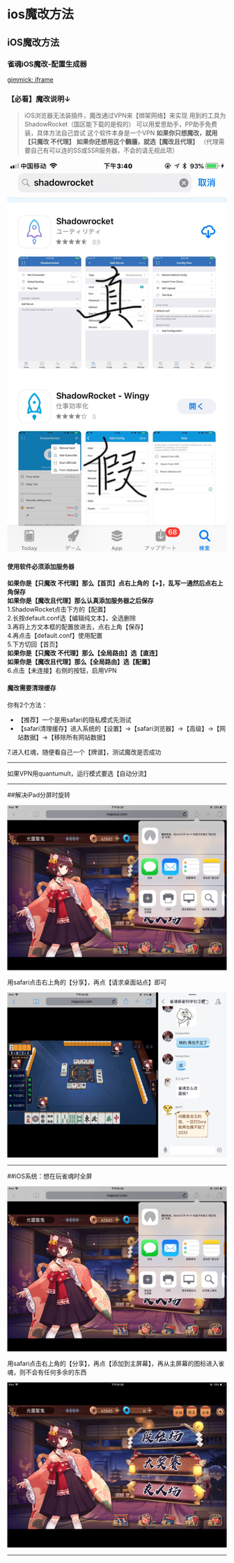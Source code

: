 ios魔改方法
=============

## iOS魔改方法

### 雀魂iOS魔改-配置生成器  
[gimmick: iframe](ios_config.htm)

### 【必看】魔改说明↓
> iOS浏览器无法装插件，魔改通过VPN来【绑架网络】来实现
> 用到的工具为ShadowRocket（国区能下载的是假的）
> 可以用爱思助手，PP助手免费装，具体方法自己尝试
> 这个软件本身是一个VPN
> **如果你只想魔改，就用【只魔改 不代理】**
> **如果你还想用这个飜蘠，就选【魔改且代理】**
> （代理需要自己有可以连的SS或SSR服务器，不会的请无视此项）

![](img/sr.jpg)  

#### 使用软件必须添加服务器
**如果你是【只魔改 不代理】那么【首页】点右上角的【+】，乱写一通然后点右上角保存**  
**如果你是【魔改且代理】那么认真添加服务器之后保存**  
1.ShadowRocket点击下方的【配置】  
2.长按default.conf选【编辑纯文本】，全选删除  
3.再将上方文本框的配置放进去，点右上角【保存】  
4.再点击【default.conf】使用配置  
5.下方切回【首页】  
**如果你是【只魔改 不代理】那么【全局路由】选【直连】**  
**如果你是【魔改且代理】那么【全局路由】选【配置】**  
6.点击【未连接】右侧的按钮，启用VPN  

#### 魔改需要清理缓存
你有2个方法：
 - 【推荐】一个是用safari的隐私模式先测试
 - 【safari清理缓存】进入系统的【设置】→【safari浏览器】→【高级】→【网站数据】→【移除所有网站数据】

7.进入杠魂，随便看自己一个【牌谱】，测试魔改是否成功

----

如果VPN用quantumult，运行模式要选【自动分流】

----

##解决iPad分屏时旋转

![](img/011.png)

用safari点击右上角的【分享】，再点【请求桌面站点】即可

![](img/010.png)

----

##iOS系统：想在玩雀魂时全屏

![](img/011.png)

用safari点击右上角的【分享】，再点【添加到主屏幕】，再从主屏幕的图标进入雀魂，则不会有任何多余的东西

![](img/009.png)

----